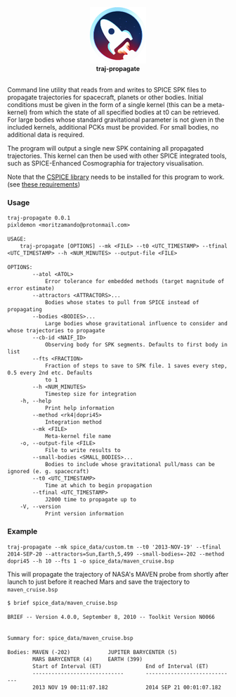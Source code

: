 <div align="center">
	<img width="128" height="128" src="/logo.png" />
</div>
<div align="center">
	<b>traj-propagate</b>
</div>
<br>

Command line utility that reads from and writes to SPICE SPK files to propagate trajectories for spacecraft, planets or other bodies. Initial conditions must be given in the form of a single kernel (this can be a meta-kernel) from which the state of all specified bodies at t0 can be retrieved. For large bodies whose standard gravitational parameter is not given in the included kernels, additional PCKs must be provided. For small bodies, no additional data is required.

The program will output a single new SPK containing all propagated trajectories. This kernel can then be used with other SPICE integrated tools, such as SPICE-Enhanced Cosmographia for trajectory visualisation.

Note that the [CSPICE library](https://naif.jpl.nasa.gov/naif/toolkit.html) needs to be installed for this program to work. (see [these requirements](https://github.com/gregoirehenry/rust-spice#requirements))

### Usage

```
traj-propagate 0.0.1
pixldemon <moritzamando@protonmail.com>

USAGE:
    traj-propagate [OPTIONS] --mk <FILE> --t0 <UTC_TIMESTAMP> --tfinal <UTC_TIMESTAMP> --h <NUM_MINUTES> --output-file <FILE>

OPTIONS:
        --atol <ATOL>
            Error tolerance for embedded methods (target magnitude of error estimate)
        --attractors <ATTRACTORS>...
            Bodies whose states to pull from SPICE instead of propagating
        --bodies <BODIES>...
            Large bodies whose gravitational influence to consider and whose trajectories to propagate
        --cb-id <NAIF_ID>
            Observing body for SPK segments. Defaults to first body in list
        --fts <FRACTION>
            Fraction of steps to save to SPK file. 1 saves every step, 0.5 every 2nd etc. Defaults
            to 1
        --h <NUM_MINUTES>
            Timestep size for integration
    -h, --help
            Print help information
        --method <rk4|dopri45>
            Integration method
        --mk <FILE>
            Meta-kernel file name
    -o, --output-file <FILE>
            File to write results to
        --small-bodies <SMALL_BODIES>...
            Bodies to include whose gravitational pull/mass can be ignored (e. g. spacecraft)
        --t0 <UTC_TIMESTAMP>
            Time at which to begin propagation
        --tfinal <UTC_TIMESTAMP>
            J2000 time to propagate up to
    -V, --version
            Print version information
```
### Example

```
traj-propagate --mk spice_data/custom.tm --t0 '2013-NOV-19' --tfinal 2014-SEP-20 --attractors=Sun,Earth,5,499 --small-bodies=-202 --method dopri45 --h 10 --fts 1 -o spice_data/maven_cruise.bsp
```

This will propagate the trajectory of NASA's MAVEN probe from shortly after launch to just before it reached Mars and save the trajectory to `maven_cruise.bsp`

```
$ brief spice_data/maven_cruise.bsp

BRIEF -- Version 4.0.0, September 8, 2010 -- Toolkit Version N0066


Summary for: spice_data/maven_cruise.bsp

Bodies: MAVEN (-202)            JUPITER BARYCENTER (5)
        MARS BARYCENTER (4)     EARTH (399)
        Start of Interval (ET)              End of Interval (ET)
        -----------------------------       -----------------------------
        2013 NOV 19 00:11:07.182            2014 SEP 21 00:01:07.182

```
